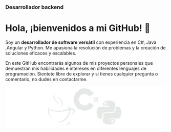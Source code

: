 ### Desarrollador backend

# Hola, ¡bienvenidos a mi GitHub! 👋

Soy un **desarrollador de software versátil** con experiencia en C#, Java ,Angular y Python. Me apasiona la resolución de problemas y la creación de soluciones eficaces y escalables.

En este GitHub encontrarás algunos de mis proyectos personales que demuestran mis habilidades e intereses en diferentes lenguajes de programación. Sientete libre de explorar y si tienes cualquier pregunta o comentario, no dudes en contactarme.

![cjpa](https://github.com/Gonz007/Assets/blob/main/cjpa.png)
